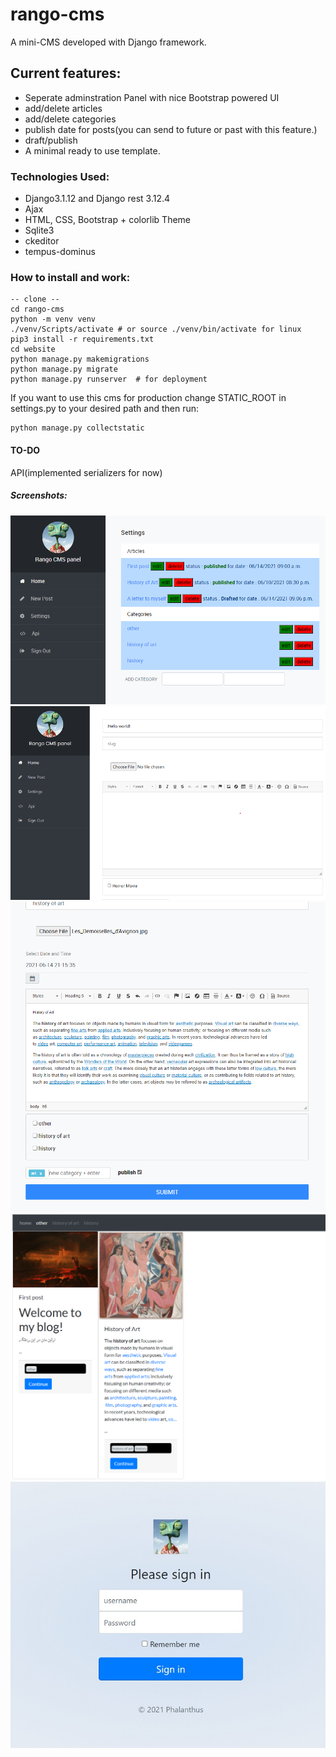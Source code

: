 # rango-cms

A mini-CMS developed with Django framework.

## Current features:
- Seperate adminstration Panel with nice Bootstrap powered UI
- add/delete articles
- add/delete categories
- publish date for posts(you can send to future or past with this feature.)
- draft/publish
- A minimal ready to use template.


### Technologies Used:
- Django3.1.12 and Django rest 3.12.4
- Ajax
- HTML, CSS, Bootstrap + colorlib Theme
- Sqlite3
- ckeditor
- tempus-dominus

### How to install and work:

```
-- clone --
cd rango-cms
python -m venv venv
./venv/Scripts/activate # or source ./venv/bin/activate for linux
pip3 install -r requirements.txt
cd website
python manage.py makemigrations
python manage.py migrate
python manage.py runserver  # for deployment
```

If you want to use this cms for production change STATIC_ROOT in settings.py to your desired path and then run:

```
python manage.py collectstatic

```



#### TO-DO
API(implemented serializers for now)

##### Screenshots:

![panel](/screenshots/panel.png?raw=true)
![panel](/screenshots/panel2.png?raw=true)
![panel](/screenshots/panel3.png?raw=true)
![panel](/screenshots/post.png?raw=true)
![login](/screenshots/login.jpg?raw=true)
